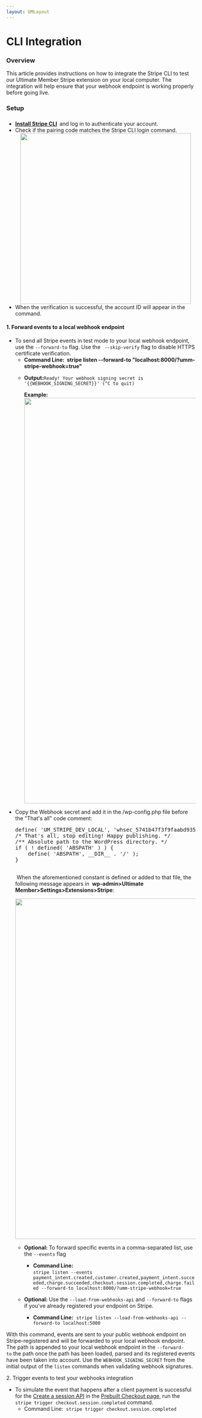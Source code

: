 ```yaml
---
layout: UMLayout
---
```

# CLI Integration
<h3>Overview</h3><p>
	This article provides instructions on how to integrate the Stripe CLI to test our Ultimate Member Stripe extension on your local computer. The integration will help ensure that your webhook endpoint is working properly before going live. </p><h3>Setup</h3><h3></h3><ul>
	
<li><strong><a href="https://stripe.com/docs/stripe-cli" target="_blank">Install Stripe CLI</a>  </strong>and log in to authenticate your account.
	</li>	
<li>	<img class="noBdr" src="https://s3.amazonaws.com/helpscout.net/docs/assets/561c96629033600a7a36d662/images/6493fc42885de842a5d8c9e1/file-TuXnARK8wV.png" alt="" style="display: block; margin: auto;">Check if the pairing code matches the Stripe CLI login command. 
	<img class="noBdr" src="https://s3.amazonaws.com/helpscout.net/docs/assets/561c96629033600a7a36d662/images/6493fd06885de842a5d8c9e3/file-giMVkHREeh.png" style="width: 453.778px; display: block; margin: auto;" alt=""></li><li>When the verification is successful, the account ID will appear in the command.
	<img class="noBdr" src="https://s3.amazonaws.com/helpscout.net/docs/assets/561c96629033600a7a36d662/images/649432b11c43322e9690de73/file-pMzTADIQTF.png" alt="" style="display: block; margin: auto;">
	</li></ul><h4>1. Forward events to a local webhook endpoint</h4><ul>
	
<li>To send all Stripe events in test mode to your local webhook endpoint, use the <code>--forward-to</code> flag. Use the <code> --skip-verify</code> flag to disable HTTPS certificate verification.
	
<ul>
		
<li><strong>Command Line:  </strong><strong>stripe listen --forward-to "localhost:8000/?umm-stripe-webhook=true"</strong></li>		
<li>
		
<p>
			<strong>Output:</strong><code style="">Ready! Your webhook signing secret is '{{WEBHOOK_SIGNING_SECRET}}' (^C to quit)</code>
		</p><p>
			<strong>
			</strong>
		</p><p>
			<strong>
			<strong>Example:<img class="noBdr" src="https://s3.amazonaws.com/helpscout.net/docs/assets/561c96629033600a7a36d662/images/649434c9c5d2b53344e729ae/file-rBgBPcK9Lo.png" style="width: 1078.78px; display: block; margin: auto;" alt=""></strong></strong>
		</p></li>	</ul></li>	
<li>Copy the Webhook secret and add it in the /wp-config.php file before the "That's all" code comment:  </li>
	<pre>define( 'UM_STRIPE_DEV_LOCAL', 'whsec_5741b47f3f9faabd935713136e08a47e3f6e7d3b78e501787e9891838d2' );
/* That's all, stop editing! Happy publishing. */
/** Absolute path to the WordPress directory. */
if ( ! defined( 'ABSPATH' ) ) { 
    define( 'ABSPATH', __DIR__ . '/' );
}
	</pre><p>
		 When the aforementioned constant is defined or added to that file, the following message appears in  
		<strong>wp-admin>Ultimate Member>Settings>Extensions>Stripe</strong>:<br>
	</p><p>
		<img class="noBdr" src="https://s3.amazonaws.com/helpscout.net/docs/assets/561c96629033600a7a36d662/images/649454351c43322e9690deab/file-8qLOCDnCB4.png" style="width: 906.778px; display: block; margin: auto;" alt="">
	</p><ul>
		
<li>
		
<p style="">
			<strong style="font-weight: bold;">Optional: </strong>To forward specific events in a comma-separated list, use the <code style="">--events</code> flag
		</p><p style="font-weight: bold;">
		</p><ul>
			
<li><strong>Command Line: </strong><br>
			<be name="be" style=""><code style="">stripe listen --events payment_intent.created,customer.created,payment_intent.succeeded,charge.succeeded,checkout.session.completed,charge.failed --forward-to localhost:8000/?umm-stripe-webhook=true</code></be></li>			<strong></strong>
		</ul></li>		
<p style="font-weight: bold;">
		</p><p style="font-weight: bold;">
			<strong></strong>
		</p><p style="font-weight: bold;">
		</p><li>
		
<p style="">
			<strong>Optional: </strong>Use the <code style="">--load-from-webhooks-api</code> and <code style="">--forward-to</code> flags if you've already registered your endpoint on Stripe.
		</p><ul>
			
<li><strong>Command Line:</strong> <be name="be">
			<code>stripe listen --load-from-webhooks-api --forward-to localhost:5000</code></be></li>		</ul></li>	</ul><p>
		<strong>
		<strong>	</strong>
		</strong>
	</p><p>
		<strong>	</strong>
	</p></ul><p>
	With this command, events are sent to your public webhook endpoint on Stripe-registered and will be forwarded to your local webhook endpoint. The path is appended to your local webhook endpoint in the 
	<code style="">--forward-to</code> the path once the path has been loaded, parsed and its registered events have been taken into account. Use the 
	<code style="">WEBHOOK_SIGNING_SECRET</code> from the initial output of the <code style="">listen</code> commands when validating webhook signatures.</p><p>
	2. Trigger events to test your webhooks integration</p><ul>
	
<li><span style="background-color: initial;">To simulate the event that happens after a client payment is successful for the <a href="https://stripe.com/docs/api/checkout/sessions/create" target="_blank">Create a session API</a> in the <a href="https://stripe.com/docs/checkout/quickstart" target="_blank">Prebuilt Checkout page</a>, run the <code>stripe trigger checkout.session.completed</code> command.</span>
	
<ul>
		
<li><span style="background-color: initial;">
		<div style="">
			Command Line: 
			<code style="font-weight: normal;">stripe trigger checkout.session.completed</code>
		</div></span></li>	</ul></li></ul>

